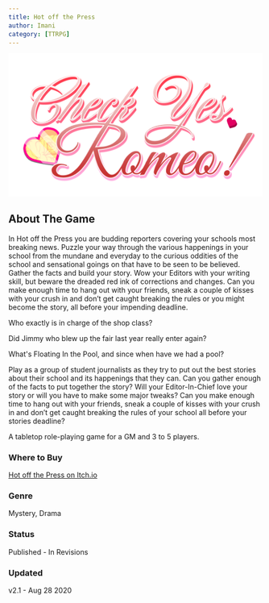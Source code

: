 ```yaml
---
title: Hot off the Press
author: Imani
category: [TTRPG]
---
```


![Hot Off The Press Logo](../../_img/CheckYesRomeo_Logo.png)

## About The Game

In Hot off the Press you are budding reporters covering your schools most breaking news. Puzzle your way through the various happenings in your school from the mundane and everyday to the curious oddities of the school and sensational goings on that have to be seen to be believed. Gather the facts and build your story. Wow your Editors with your writing skill, but beware the dreaded red ink of corrections and changes. Can you make enough time to hang out with your friends, sneak a couple of kisses with your crush in and don’t get caught breaking the rules or you might become the story, all before your impending deadline.  

Who exactly is in charge of the shop class?  

Did Jimmy who blew up the fair last year really enter again?  

What's Floating In the Pool, and since when have we had a pool?  

Play as a group of student journalists as they try to put out the best stories about their school and its happenings that they can. Can you gather enough of the facts to put together the story? Will your Editor-In-Chief love your story or will you have to make some major tweaks? Can you make enough time to hang out with your friends, sneak a couple of kisses with your crush in and don’t get caught breaking the rules of your school all before your stories deadline?

A tabletop role-playing game for a GM and 3 to 5 players. 

### Where to Buy  
[Hot off the Press on Itch.io](https://margaretcatter.itch.io/hot-off-the-press)

### Genre 
Mystery, Drama

### Status
Published - In Revisions

### Updated

v2.1 - Aug 28 2020